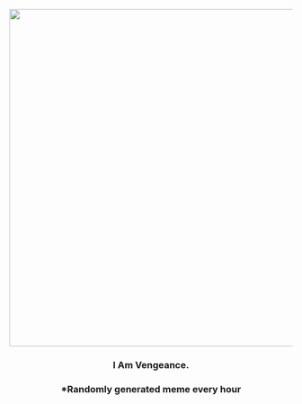 <p align="center">
        <img src="https://i.redd.it/vea6lsp145n81.gif" width="600" height="600">
        </p>
        <h3 align="center">I Am Vengeance.</h3>
        <h3 align="center">*Randomly generated meme every hour</h3>
    